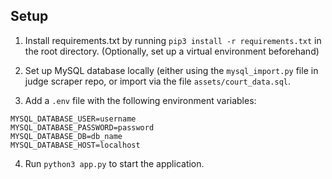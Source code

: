 ## Setup
1. Install requirements.txt by running `pip3 install -r requirements.txt` in the root directory. (Optionally, set up a virtual environment beforehand)

2. Set up MySQL database locally (either using the `mysql_import.py` file in judge scraper repo, or import via the file `assets/court_data.sql`.

3. Add a `.env` file with the following environment variables:

```
MYSQL_DATABASE_USER=username
MYSQL_DATABASE_PASSWORD=password
MYSQL_DATABASE_DB=db_name
MYSQL_DATABASE_HOST=localhost
```

4. Run `python3 app.py` to start the application.
